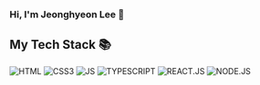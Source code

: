 ### Hi, I'm Jeonghyeon Lee 👋

<!--
**JHyeon0915/JHyeon0915** is a ✨ _special_ ✨ repository because its `README.md` (this file) appears on your GitHub profile.

Here are some ideas to get you started:

- 🔭 I’m currently working on ...
- 🌱 I’m currently learning ...
- 👯 I’m looking to collaborate on ...
- 🤔 I’m looking for help with ...
- 💬 Ask me about ...
- 📫 How to reach me: ...
- 😄 Pronouns: ...
- ⚡ Fun fact: ...
-->

<h2>My Tech Stack 📚</h2>

![HTML](https://img.shields.io/badge/-HTML-%red?style=for-the-badge)
![CSS3](https://img.shields.io/badge/-CSS3-%3399FF?style=for-the-badge)
![JS](https://img.shields.io/badge/-JAVASCRIPT-%FFCE5A?style=for-the-badge&logoColor=white)
![TYPESCRIPT](https://img.shields.io/badge/-TYPESCRIPT-%blue?style=for-the-badge)
![REACT.JS](https://img.shields.io/badge/-REACT.JS-%yellow?style=for-the-badge)
![NODE.JS](https://img.shields.io/badge/-NODE.JS-%006633?style=for-the-badge)

